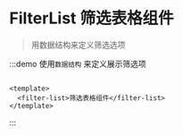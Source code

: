 # FilterList 筛选表格组件

> 用数据结构来定义筛选选项

:::demo 使用`数据结构` 来定义展示筛选项

```vue

<template>
  <filter-list>筛选表格组件</filter-list>
</template>

```

:::
